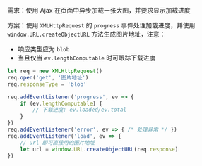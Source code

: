 需求：使用 Ajax 在页面中异步加载一张大图，并要求显示加载进度

方案：使用 `XMLHttpRequest` 的 `progress` 事件处理加载进度，并使用 `window.URL.createObjectURL` 方法生成图片地址，注意：
- 响应类型应为 `blob`
- 当且仅当 `ev.lengthComputable` 时可跟踪下载进度

```javascript
let req = new XMLHttpRequest()
req.open('get', '图片地址')
req.responseType = 'blob'

req.addEventListener('progress', ev => {
    if (ev.lengthComputable) {
        // 下载进度: ev.loaded/ev.total
    }
})
req.addEventListener('error', ev => { /* 处理异常 */ })
req.addEventListener('load', ev => {
    // url 即可直接用的图片地址
    let url = window.URL.createObjectURL(req.response)
})
```